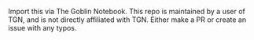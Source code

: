 Import this via The Goblin Notebook. This repo is maintained by a user of TGN, and is not directly affiliated with TGN. Either make a PR or create an issue with any typos. 
